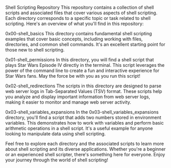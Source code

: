 Shell Scripting Repository
This repository contains a collection of shell scripts and associated files that cover various aspects of shell scripting. Each directory corresponds to a specific topic or task related to shell scripting. Here's an overview of what you'll find in this repository:

0x00-shell_basics
This directory contains fundamental shell scripting examples that cover basic concepts, including working with files, directories, and common shell commands. It's an excellent starting point for those new to shell scripting.

0x01-shell_permissions
In this directory, you will find a shell script that plays Star Wars Episode IV directly in the terminal. This script leverages the power of the command line to create a fun and interactive experience for Star Wars fans. May the force be with you as you run this script!

0x02-shell_redirections
The scripts in this directory are designed to parse web server logs in Tab-Separated Values (TSV) format. These scripts help you analyze and display important information from web server logs, making it easier to monitor and manage web server activity.

0x03-shell_variables_expansions
In the 0x03-shell_variables_expansions directory, you'll find a script that adds two numbers stored in environment variables. This demonstrates how to work with variables and perform basic arithmetic operations in a shell script. It's a useful example for anyone looking to manipulate data using shell scripting.

Feel free to explore each directory and the associated scripts to learn more about shell scripting and its diverse applications. Whether you're a beginner or an experienced shell scripter, there's something here for everyone. Enjoy your journey through the world of shell scripting!
